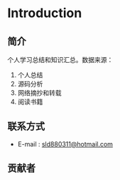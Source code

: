 # Introduction

## 简介

个人学习总结和知识汇总。数据来源：

1. 个人总结
2. 源码分析
3. 网络摘抄和转载
4. 阅读书籍

## 联系方式

- E-mail : <sld880311@hotmail.com>

<div style="page-break-after: always;"></div>

## 贡献者